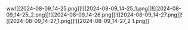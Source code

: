 ww![[2024-08-09_14-25.png]]![[2024-08-09_14-25_1.png]]![[2024-08-09_14-25_2.png]]![[2024-08-09_14-26.png]]![[2024-08-09_14-27.png]]![[2024-08-09_14-27_1.png]]![[2024-08-09_14-27_2 1.png]]
